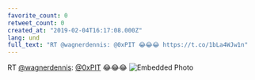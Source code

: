 ```yaml
---
favorite_count: 0
retweet_count: 0
created_at: "2019-02-04T16:17:08.000Z"
lang: und
full_text: "RT @wagnerdennis: @0xPIT 😂😂😂 https://t.co/1bLa4WJw1n"
---
```


RT [@wagnerdennis](https://twitter.com/wagnerdennis):
[@0xPIT](https://twitter.com/0xPIT) 😂😂😂
![Embedded Photo](https://twitter-media-coderbyheart.s3.eu-north-1.amazonaws.com/1092457032777695232-Dyj8Au3WwAEmsUY.jpg)
